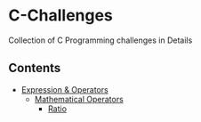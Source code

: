 # C-Challenges
Collection of C Programming challenges in Details

## Contents

- [Expression & Operators](01_Expression_&_Operators)
  - [Mathematical Operators](01_Expression_&_Operators/01_Mathematical_Operators/)
    - [Ratio](01_Expression_&_Operators/01_Mathematical_Operators/01_Ratio)

